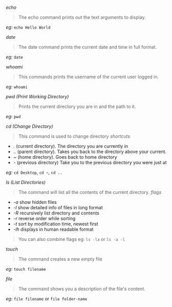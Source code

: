 *echo*
> The echo command prints out the text arguments to display.

_eg:_ `echo Hello World`


*date*
> The date command prints the current date and time in full format.

_eg:_ `date`


*whoami*
> This commands prints the username of the current user logged in.

_eg:_ `whoami`


*pwd (Print Working Directory)*
> Prints the current directory you are in and the path to it.

_eg:_ `pwd`


*cd (Change Directory)*
> This command is used to change directory
_shortcuts_
- *.* (current directory). The directory you are currently in
- *..* (parent directory). Takes you back to the directory above your current.
- *~* (home directory). Goes back to home directory
- *-* (previous directory) Take you to the previous directory you were just at

_eg:_ `cd Desktop`, `cd ~`, `cd ..`


*ls (List Directories)*
> The command will list all the contents of the current directory.
_flags_
- *-a* show hidden files
- *-l* show detailed info of files in long format
- *-R* recursively list directory and contents
- *-r* reverse order while sorting
- *-t* sort by modification time, newest first
- *-lh* displays in human readable format

> You can also combine flags
eg: `ls -la` or `ls -a -l`


*touch*
> The command creates a new empty file

_eg:_ `touch filename`


*file*
> The command shows you a description of the file's content.

_eg:_ `file filename` or `file folder-name`
